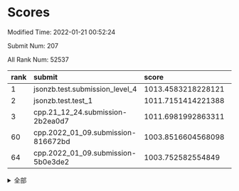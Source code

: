 # Scores

Modified Time: 2022-01-21 00:52:24

Submit Num: 207

All Rank Num: 52537

| rank |               submit               |       score        |       sigma        | pk_num |
| :--- | :--------------------------------- | :----------------- | :----------------- | :----- |
| 1    | jsonzb.test.submission_level_4     | 1013.4583218228121 | 0.8243897286784329 | 1011   |
| 2    | jsonzb.test.test_1                 | 1011.7151414221388 | 0.7889095228656855 | 1011   |
| 3    | cpp.21_12_24.submission-2b2ea0d7   | 1011.6981992863311 | 0.8120854314200608 | 1013   |
| 60   | cpp.2022_01_09.submission-816672bd | 1003.8516604568098 | 0.7153914538728052 | 1018   |
| 64   | cpp.2022_01_09.submission-5b0e3de2 | 1003.752582554849  | 0.7157500765819134 | 1016   |


<details>
<summary>全部</summary>

| rank |                 submit                 |       score        |       sigma        | pk_num |
| :--- | :------------------------------------- | :----------------- | :----------------- | :----- |
| 1    | jsonzb.test.submission_level_4         | 1013.4583218228121 | 0.8243897286784329 | 1011   |
| 2    | jsonzb.test.test_1                     | 1011.7151414221388 | 0.7889095228656855 | 1011   |
| 3    | cpp.21_12_24.submission-2b2ea0d7       | 1011.6981992863311 | 0.8120854314200608 | 1013   |
| 4    | gobigger.level_3.submission_level_3_21 | 1011.5241078534364 | 0.755623893731653  | 1019   |
| 5    | gobigger.level_3.submission_level_3_47 | 1011.3522502817307 | 0.7710241065402118 | 1014   |
| 6    | gobigger.level_3.submission_level_3_36 | 1011.3466472892306 | 0.7744474132154849 | 1013   |
| 7    | gobigger.level_3.submission_level_3_24 | 1011.0601837167172 | 0.7713784171822797 | 1016   |
| 8    | gobigger.level_3.submission_level_3_45 | 1011.0503568716347 | 0.7932762197141392 | 1014   |
| 9    | gobigger.level_3.submission_level_3_22 | 1010.9721320564443 | 0.7805353395608173 | 1012   |
| 10   | gobigger.level_3.submission_level_3_11 | 1010.805027153097  | 0.7879682790825258 | 1017   |
| 11   | gobigger.level_3.submission_level_3_32 | 1010.705042781012  | 0.7611984205962025 | 1019   |
| 12   | gobigger.level_3.submission_level_3_19 | 1010.6825290256193 | 0.7465155772416764 | 1016   |
| 13   | gobigger.level_3.submission_level_3_20 | 1010.5720263547082 | 0.7709958436782844 | 1015   |
| 14   | gobigger.level_3.submission_level_3_25 | 1010.5703117669024 | 0.76706750159412   | 1014   |
| 15   | gobigger.level_3.submission_level_3_29 | 1010.5100455586482 | 0.7467210148843931 | 1014   |
| 16   | gobigger.level_3.submission_level_3_34 | 1010.3351622125117 | 0.7965504612786557 | 1013   |
| 17   | gobigger.level_3.submission_level_3_46 | 1010.2993072709223 | 0.760740152658122  | 1017   |
| 18   | gobigger.level_3.submission_level_3_35 | 1010.2860983757553 | 0.7788319888731687 | 1015   |
| 19   | gobigger.level_3.submission_level_3_48 | 1010.206143365214  | 0.7689052791772846 | 1016   |
| 20   | gobigger.level_3.submission_level_3_40 | 1010.1696811964658 | 0.7631382638895506 | 1018   |
| 21   | gobigger.level_3.submission_level_3_10 | 1010.1234712677788 | 0.7610012177106735 | 1017   |
| 22   | gobigger.level_3.submission_level_3_42 | 1010.1196229323775 | 0.790854213318343  | 1012   |
| 23   | gobigger.level_3.submission_level_3_28 | 1010.1018257827271 | 0.7579419602123466 | 1020   |
| 24   | gobigger.level_3.submission_level_3_6  | 1010.0702851915495 | 0.7533868194358366 | 1017   |
| 25   | gobigger.level_3.submission_level_3_8  | 1010.008465578975  | 0.7462874528878046 | 1017   |
| 26   | gobigger.level_3.submission_level_3_49 | 1009.9941249202113 | 0.772319300244246  | 1016   |
| 27   | gobigger.level_3.submission_level_3_38 | 1009.9759794300787 | 0.7696969084547446 | 1015   |
| 28   | gobigger.level_3.submission_level_3_0  | 1009.9489716318627 | 0.7625941392271088 | 1015   |
| 29   | gobigger.level_3.submission_level_3_16 | 1009.9110469247019 | 0.7470271376901302 | 1015   |
| 30   | gobigger.level_3.submission_level_3_13 | 1009.8583882682874 | 0.7812919175412735 | 1018   |
| 31   | gobigger.level_3.submission_level_3_37 | 1009.8221330326884 | 0.7567153700025899 | 1014   |
| 32   | gobigger.level_3.submission_level_3_23 | 1009.7773532511653 | 0.7649016179743294 | 1015   |
| 33   | gobigger.level_3.submission_level_3_7  | 1009.7646128027745 | 0.750389289072071  | 1015   |
| 34   | gobigger.level_3.submission_level_3_31 | 1009.5995657824863 | 0.7450669259771984 | 1011   |
| 35   | gobigger.level_3.submission_level_3_14 | 1009.5909060587177 | 0.7421199655992305 | 1015   |
| 36   | gobigger.level_3.submission_level_3_1  | 1009.5728853482823 | 0.7451885907114106 | 1016   |
| 37   | gobigger.level_3.submission_level_3_3  | 1009.5008053693439 | 0.7428559218964257 | 1014   |
| 38   | gobigger.level_3.submission_level_3_26 | 1009.479097094541  | 0.7395568467619386 | 1019   |
| 39   | gobigger.level_3.submission_level_3_43 | 1009.4055606542355 | 0.7357371424896588 | 1011   |
| 40   | gobigger.level_3.submission_level_3_9  | 1009.3757065287268 | 0.7701209039428436 | 1014   |
| 41   | gobigger.level_3.submission_level_3_12 | 1009.3609285504585 | 0.7536894550544954 | 1015   |
| 42   | gobigger.level_3.submission_level_3_41 | 1009.336848582211  | 0.7537590385363596 | 1015   |
| 43   | gobigger.level_3.submission_level_3_30 | 1009.317228650981  | 0.7410851781369375 | 1015   |
| 44   | gobigger.level_3.submission_level_3_27 | 1009.2203808371212 | 0.734315008216295  | 1012   |
| 45   | gobigger.level_3.submission_level_3_5  | 1009.1709231498303 | 0.7392622306107631 | 1014   |
| 46   | gobigger.level_3.submission_level_3_2  | 1009.116340157343  | 0.7492841074009605 | 1017   |
| 47   | gobigger.level_3.submission_level_3_17 | 1009.0207941699277 | 0.7461660480500314 | 1017   |
| 48   | gobigger.level_3.submission_level_3_18 | 1008.9075262766343 | 0.753358323368305  | 1014   |
| 49   | gobigger.level_3.submission_level_3_15 | 1008.7724825910677 | 0.7565825290193964 | 1017   |
| 50   | gobigger.level_3.submission_level_3_39 | 1008.7408649618167 | 0.7597977881045961 | 1012   |
| 51   | gobigger.level_3.submission_level_3_4  | 1008.7307897208899 | 0.7582770685758209 | 1015   |
| 52   | gobigger.level_3.submission_level_3_44 | 1008.4839297127253 | 0.7479089431470594 | 1015   |
| 53   | gobigger.level_3.submission_level_3_33 | 1008.3962665071973 | 0.746139020526675  | 1018   |
| 54   | gobigger.level_1.submission_level_1_29 | 1004.9902359620947 | 0.7218879045947736 | 1018   |
| 55   | gobigger.level_1.submission_level_1_41 | 1004.7372703564819 | 0.7305103400919487 | 1016   |
| 56   | gobigger.level_1.submission_level_1_34 | 1004.3419898213648 | 0.7203231431466005 | 1011   |
| 57   | gobigger.level_1.submission_level_1_17 | 1003.9779457698373 | 0.7139877648418005 | 1013   |
| 58   | gobigger.level_1.submission_level_1_9  | 1003.9546451376482 | 0.7163489756135051 | 1021   |
| 59   | gobigger.level_1.submission_level_1_20 | 1003.906332978224  | 0.7220942498913935 | 1014   |
| 60   | cpp.2022_01_09.submission-816672bd     | 1003.8516604568098 | 0.7153914538728052 | 1018   |
| 61   | gobigger.level_1.submission_level_1_7  | 1003.8341307442732 | 0.711096916311782  | 1021   |
| 62   | gobigger.level_1.submission_level_1_40 | 1003.7953067428008 | 0.7075876906724299 | 1014   |
| 63   | gobigger.level_1.submission_level_1_27 | 1003.7600551361778 | 0.7213892700562182 | 1015   |
| 64   | cpp.2022_01_09.submission-5b0e3de2     | 1003.752582554849  | 0.7157500765819134 | 1016   |
| 65   | gobigger.level_1.submission_level_1_18 | 1003.6459249702687 | 0.7204842594690694 | 1014   |
| 66   | gobigger.level_1.submission_level_1_28 | 1003.5369078586779 | 0.7124496922809875 | 1015   |
| 67   | gobigger.level_1.submission_level_1_12 | 1003.503431865167  | 0.7077989119916558 | 1015   |
| 68   | gobigger.level_1.submission_level_1_23 | 1003.4973628262406 | 0.7330890575655414 | 1016   |
| 69   | gobigger.level_1.submission_level_1_43 | 1003.4696671863039 | 0.7182732130064609 | 1017   |
| 70   | gobigger.level_1.submission_level_1_5  | 1003.4568166881985 | 0.716831494797173  | 1016   |
| 71   | gobigger.level_1.submission_level_1_8  | 1003.4098812153488 | 0.7170829530582807 | 1012   |
| 72   | gobigger.level_1.submission_level_1_24 | 1003.353938096405  | 0.7073356922406788 | 1014   |
| 73   | gobigger.level_1.submission_level_1_19 | 1003.3165514050094 | 0.7145798105633336 | 1015   |
| 74   | gobigger.level_1.submission_level_1_6  | 1003.3097537652159 | 0.7068163434802567 | 1013   |
| 75   | gobigger.level_1.submission_level_1_16 | 1003.2886597729546 | 0.7184005792164726 | 1016   |
| 76   | gobigger.level_1.submission_level_1_38 | 1003.2860438317914 | 0.718978421764572  | 1013   |
| 77   | gobigger.level_1.submission_level_1_49 | 1003.2731384106397 | 0.70599650451204   | 1015   |
| 78   | gobigger.level_1.submission_level_1_10 | 1003.232966362521  | 0.7187004336465382 | 1019   |
| 79   | gobigger.level_1.submission_level_1_26 | 1003.1748591938791 | 0.7172971914465578 | 1019   |
| 80   | gobigger.level_1.submission_level_1_21 | 1003.1406880608483 | 0.719155906444079  | 1016   |
| 81   | gobigger.level_1.submission_level_1_2  | 1003.1380742692434 | 0.7119150811760746 | 1020   |
| 82   | gobigger.level_1.submission_level_1_15 | 1003.1350447769869 | 0.7198146414244627 | 1019   |
| 83   | gobigger.level_1.submission_level_1_46 | 1003.1350274036463 | 0.706418208914561  | 1020   |
| 84   | gobigger.level_1.submission_level_1_3  | 1003.1057713691606 | 0.7058522258097286 | 1014   |
| 85   | gobigger.level_1.submission_level_1_4  | 1003.0971774419854 | 0.7166831448722925 | 1012   |
| 86   | gobigger.level_1.submission_level_1_30 | 1003.0697508744112 | 0.7229585502336121 | 1010   |
| 87   | gobigger.level_1.submission_level_1_39 | 1002.923050535895  | 0.7122272317965148 | 1017   |
| 88   | gobigger.level_1.submission_level_1_14 | 1002.7453979037072 | 0.7215892550128445 | 1016   |
| 89   | gobigger.level_1.submission_level_1_25 | 1002.72158119331   | 0.719002989274715  | 1016   |
| 90   | gobigger.level_1.submission_level_1_11 | 1002.6719467905702 | 0.7094728243515792 | 1012   |
| 91   | gobigger.level_1.submission_level_1_44 | 1002.653725126832  | 0.7196284714814924 | 1013   |
| 92   | gobigger.level_1.submission_level_1_33 | 1002.6076288113727 | 0.7054251470993048 | 1011   |
| 93   | gobigger.level_1.submission_level_1_36 | 1002.6063443334173 | 0.7216358837110262 | 1008   |
| 94   | gobigger.level_1.submission_level_1_42 | 1002.3900469126804 | 0.7084306516219434 | 1017   |
| 95   | gobigger.level_1.submission_level_1_1  | 1002.3782160191845 | 0.7041542459910811 | 1017   |
| 96   | gobigger.level_1.submission_level_1_45 | 1002.300795608046  | 0.7144586184421329 | 1012   |
| 97   | gobigger.level_1.submission_level_1_0  | 1002.297157705448  | 0.7173322254625081 | 1019   |
| 98   | gobigger.level_1.submission_level_1_31 | 1002.2581148583508 | 0.7013422927195683 | 1013   |
| 99   | gobigger.level_1.submission_level_1_37 | 1002.1631155484063 | 0.7135729384637939 | 1015   |
| 100  | gobigger.level_1.submission_level_1_35 | 1002.1254578221373 | 0.7041527841527938 | 1020   |
| 101  | gobigger.level_1.submission_level_1_47 | 1001.9864154043233 | 0.7177226235106736 | 1015   |
| 102  | gobigger.level_1.submission_level_1_22 | 1001.9332035052919 | 0.7153068779501692 | 1018   |
| 103  | gobigger.level_1.submission_level_1_13 | 1001.7133268352841 | 0.7131472703755729 | 1017   |
| 104  | gobigger.level_1.submission_level_1_32 | 1001.4993401001037 | 0.7084526002127856 | 1016   |
| 105  | gobigger.level_1.submission_level_1_48 | 1001.1538065403233 | 0.7073459021791344 | 1016   |
| 106  | gobigger.random.submission_random_24   | 997.5820025405823  | 0.7203372759589655 | 1013   |
| 107  | gobigger.random.submission_random_20   | 997.5729521457383  | 0.7080246776005419 | 1014   |
| 108  | gobigger.random.submission_random_2    | 997.0670469005673  | 0.7080685864997406 | 1019   |
| 109  | gobigger.random.submission_random_9    | 997.0613756978214  | 0.705052135752025  | 1013   |
| 110  | gobigger.random.submission_random_41   | 996.4612530104677  | 0.704520793355896  | 1016   |
| 111  | gobigger.random.submission_random_6    | 996.4565974916103  | 0.7130272385878201 | 1014   |
| 112  | gobigger.random.submission_random_10   | 996.4429504958938  | 0.7192471313093989 | 1018   |
| 113  | gobigger.random.submission_random_3    | 996.3982255071174  | 0.708235506924784  | 1016   |
| 114  | gobigger.random.submission_random_33   | 996.3890691823655  | 0.702538906361992  | 1013   |
| 115  | gobigger.random.submission_random_32   | 996.3272494371938  | 0.7019036284012314 | 1012   |
| 116  | gobigger.random.submission_random_16   | 996.3181135979427  | 0.7199140413574167 | 1013   |
| 117  | gobigger.random.submission_random_14   | 996.3168297834238  | 0.7053554410107312 | 1011   |
| 118  | gobigger.random.submission_random_30   | 996.3141087115857  | 0.7076366636574566 | 1015   |
| 119  | gobigger.random.submission_random_13   | 996.3010822566785  | 0.698371834161106  | 1016   |
| 120  | gobigger.random.submission_random_37   | 996.2032422768585  | 0.7060336847190763 | 1018   |
| 121  | gobigger.random.submission_random_5    | 996.196773679586   | 0.7095689252426574 | 1017   |
| 122  | gobigger.random.submission_random_11   | 996.1807220958107  | 0.701476098042741  | 1015   |
| 123  | gobigger.random.submission_random_36   | 996.1734539767431  | 0.7220320244791683 | 1014   |
| 124  | gobigger.random.submission_random_45   | 996.1538144998715  | 0.7047026165476876 | 1018   |
| 125  | gobigger.random.submission_random_18   | 996.0908716185274  | 0.713908068379564  | 1018   |
| 126  | gobigger.random.submission_random_19   | 996.0712966247756  | 0.7023896735138284 | 1013   |
| 127  | gobigger.random.submission_random_31   | 996.0567071671042  | 0.7157076353043329 | 1013   |
| 128  | gobigger.random.submission_random_29   | 996.0425827743705  | 0.7024254762081282 | 1015   |
| 129  | gobigger.random.submission_random_4    | 996.0212981290118  | 0.7104059652015067 | 1013   |
| 130  | gobigger.random.submission_random_42   | 996.0103650381492  | 0.7096975336641856 | 1017   |
| 131  | gobigger.random.submission_random_17   | 995.9877717306957  | 0.7026390502941656 | 1013   |
| 132  | gobigger.random.submission_random_46   | 995.8799742853671  | 0.712230483375995  | 1014   |
| 133  | gobigger.random.submission_random_38   | 995.8673493853576  | 0.7215452088553158 | 1015   |
| 134  | gobigger.random.submission_random_15   | 995.8509783118978  | 0.7134263313727695 | 1018   |
| 135  | gobigger.random.submission_random_35   | 995.8292320677492  | 0.709329524962776  | 1015   |
| 136  | gobigger.random.submission_random_23   | 995.8208103929787  | 0.7104524290271277 | 1016   |
| 137  | gobigger.random.submission_random_27   | 995.8041486728639  | 0.6983351758766069 | 1016   |
| 138  | gobigger.random.submission_random_0    | 995.7996369337304  | 0.714271517359319  | 1013   |
| 139  | gobigger.random.submission_random_47   | 995.7956257374879  | 0.6956118953782885 | 1017   |
| 140  | gobigger.random.submission_random_22   | 995.7578559800861  | 0.7060295635908715 | 1017   |
| 141  | gobigger.random.submission_random_40   | 995.7283137453661  | 0.7058482064049789 | 1013   |
| 142  | gobigger.random.submission_random_43   | 995.6794959391285  | 0.7155758598941047 | 1016   |
| 143  | gobigger.random.submission_random_48   | 995.6589107319586  | 0.7144023944429672 | 1014   |
| 144  | gobigger.random.submission_random_1    | 995.6394608740354  | 0.7041041840854477 | 1012   |
| 145  | gobigger.random.submission_random_21   | 995.5458423974536  | 0.7116800767318078 | 1011   |
| 146  | gobigger.random.submission_random_12   | 995.5204911861774  | 0.7232938422393157 | 1021   |
| 147  | gobigger.random.submission_random_26   | 995.4508583953062  | 0.7121860552683487 | 1015   |
| 148  | gobigger.random.submission_random_44   | 995.4478200485557  | 0.7142501638788914 | 1018   |
| 149  | gobigger.random.submission_random_7    | 995.3581214523284  | 0.7203611780230441 | 1015   |
| 150  | gobigger.random.submission_random_25   | 995.2920966447091  | 0.72849819453884   | 1018   |
| 151  | gobigger.random.submission_random_28   | 995.1785491237835  | 0.7148576044699608 | 1017   |
| 152  | gobigger.random.submission_random_39   | 995.1673571640362  | 0.7079619936833684 | 1017   |
| 153  | gobigger.random.submission_random_49   | 994.6123878605279  | 0.7189767163978834 | 1014   |
| 154  | gobigger.level_2.submission_level_2_11 | 994.5153814077465  | 0.7237216251213656 | 1017   |
| 155  | gobigger.random.submission_random_34   | 994.5110393038551  | 0.7096259477783953 | 1019   |
| 156  | gobigger.level_2.submission_level_2_34 | 994.2122976219819  | 0.7416569591198816 | 1019   |
| 157  | gobigger.random.submission_random_8    | 994.1663381381871  | 0.7197764895400433 | 1016   |
| 158  | gobigger.level_2.submission_level_2_2  | 993.7017024032847  | 0.75098541148869   | 1013   |
| 159  | gobigger.level_2.submission_level_2_13 | 993.4185581049074  | 0.7331186277868971 | 1022   |
| 160  | gobigger.level_2.submission_level_2_25 | 993.2109751432389  | 0.7342150462793269 | 1014   |
| 161  | gobigger.level_2.submission_level_2_19 | 993.1317654337942  | 0.7518290790010494 | 1014   |
| 162  | gobigger.level_2.submission_level_2_44 | 992.9860014751639  | 0.7309196915918976 | 1014   |
| 163  | gobigger.level_2.submission_level_2_29 | 992.9380865999126  | 0.7500339570242082 | 1015   |
| 164  | gobigger.level_2.submission_level_2_4  | 992.9115800962693  | 0.7370852429481253 | 1013   |
| 165  | gobigger.level_2.submission_level_2_46 | 992.909310003594   | 0.7372580791388096 | 1015   |
| 166  | gobigger.level_2.submission_level_2_49 | 992.8889362719516  | 0.7447329576178499 | 1015   |
| 167  | gobigger.level_2.submission_level_2_20 | 992.810189912861   | 0.7302501068672932 | 1016   |
| 168  | gobigger.level_2.submission_level_2_33 | 992.7484727168403  | 0.7370377965568281 | 1017   |
| 169  | gobigger.level_2.submission_level_2_5  | 992.7472595372399  | 0.7440081048652972 | 1014   |
| 170  | gobigger.level_2.submission_level_2_18 | 992.6903937659448  | 0.7389480077716891 | 1016   |
| 171  | gobigger.level_2.submission_level_2_3  | 992.6069225575416  | 0.735214456307829  | 1017   |
| 172  | gobigger.level_2.submission_level_2_10 | 992.5544119234927  | 0.7417229788546413 | 1015   |
| 173  | gobigger.level_2.submission_level_2_31 | 992.4753612699865  | 0.7567458340582476 | 1015   |
| 174  | gobigger.level_2.submission_level_2_28 | 992.4020602786167  | 0.7411449199709714 | 1011   |
| 175  | gobigger.level_2.submission_level_2_7  | 992.3713497109201  | 0.7482724730193644 | 1017   |
| 176  | gobigger.level_2.submission_level_2_47 | 992.3661838581694  | 0.7383556401438635 | 1015   |
| 177  | gobigger.level_2.submission_level_2_0  | 992.160405274111   | 0.7686332645738819 | 1014   |
| 178  | gobigger.level_2.submission_level_2_36 | 992.1055731983472  | 0.748430766034166  | 1016   |
| 179  | gobigger.level_2.submission_level_2_16 | 992.0619533337785  | 0.7493153015482696 | 1014   |
| 180  | gobigger.level_2.submission_level_2_21 | 992.0566772384115  | 0.7591120893787537 | 1020   |
| 181  | gobigger.level_2.submission_level_2_48 | 992.0402432556062  | 0.7498212820745503 | 1017   |
| 182  | gobigger.level_2.submission_level_2_24 | 992.0299756260234  | 0.7431601419371462 | 1014   |
| 183  | gobigger.level_2.submission_level_2_12 | 992.024152094341   | 0.7544271861877299 | 1020   |
| 184  | gobigger.level_2.submission_level_2_43 | 991.9955087598318  | 0.7532157793687734 | 1012   |
| 185  | gobigger.level_2.submission_level_2_32 | 991.9290342301006  | 0.745301982766415  | 1015   |
| 186  | gobigger.level_2.submission_level_2_30 | 991.8845239852633  | 0.7564062764403967 | 1016   |
| 187  | gobigger.level_2.submission_level_2_14 | 991.8212427794749  | 0.748401102144125  | 1011   |
| 188  | gobigger.level_2.submission_level_2_23 | 991.777482948063   | 0.7660741414124288 | 1016   |
| 189  | gobigger.level_2.submission_level_2_6  | 991.7576027133646  | 0.743706314550173  | 1018   |
| 190  | gobigger.level_2.submission_level_2_37 | 991.737173364145   | 0.7428652472545224 | 1008   |
| 191  | gobigger.level_2.submission_level_2_15 | 991.7125268566567  | 0.7411861348097891 | 1012   |
| 192  | gobigger.level_2.submission_level_2_22 | 991.6935780035876  | 0.74785177524967   | 1009   |
| 193  | gobigger.level_2.submission_level_2_9  | 991.6852048232544  | 0.7364568684200826 | 1018   |
| 194  | gobigger.level_2.submission_level_2_17 | 991.6750056492348  | 0.744459202380041  | 1012   |
| 195  | gobigger.level_2.submission_level_2_8  | 991.5894748261159  | 0.7471443238967622 | 1014   |
| 196  | gobigger.level_2.submission_level_2_27 | 991.5652156246471  | 0.7448680846529175 | 1017   |
| 197  | gobigger.level_2.submission_level_2_26 | 991.5036985804735  | 0.7453533109550933 | 1013   |
| 198  | gobigger.level_2.submission_level_2_40 | 991.4651546818396  | 0.7345275155753681 | 1014   |
| 199  | gobigger.level_2.submission_level_2_45 | 991.4514024958676  | 0.7368303759236213 | 1018   |
| 200  | gobigger.level_2.submission_level_2_41 | 991.3441069882746  | 0.7286584880619386 | 1013   |
| 201  | gobigger.level_2.submission_level_2_1  | 991.3092859428475  | 0.7547412702949895 | 1015   |
| 202  | gobigger.level_2.submission_level_2_35 | 991.0899271814983  | 0.762716697451098  | 1011   |
| 203  | gobigger.level_2.submission_level_2_42 | 990.6870770432253  | 0.7642987362917936 | 1017   |
| 204  | gobigger.level_2.submission_level_2_39 | 990.4586744826113  | 0.7666705104349308 | 1014   |
| 205  | gobigger.level_2.submission_level_2_38 | 989.6501833144422  | 0.7776626068291567 | 1017   |
| 206  | gobigger.none.submission_none_0        | 978.8189433970564  | 1.2572131652794603 | 1018   |
| 207  | gobigger.none.submission_none_1        | 977.9576108720685  | 1.3365248283565359 | 1016   |

</details>
